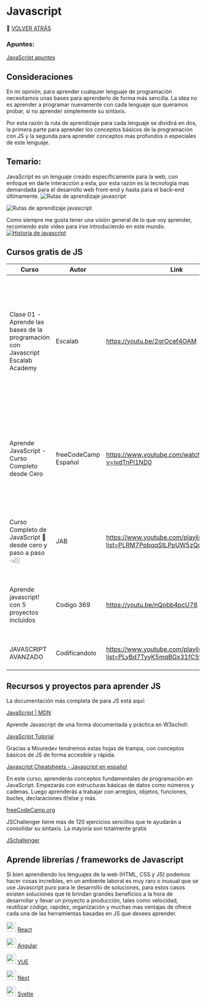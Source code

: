 # Javascript
🚀 [VOLVER ATRÁS](https://github.com/guides4all/Ruta-FrontEnd)


### Apuntes:

[JavaScript apuntes](https://www.notion.so/JavaScript-68637024234a41b29e9f95a06f5aeb46)

## Consideraciones

En mi opinión, para aprender cualquier lenguaje de programación necesitamos unas bases para aprenderlo de forma más sencilla. La idea no es aprender a programar nuevamente con cada lenguaje que queramos probar, si no aprender simplemente su sintaxis.

Por esta razón la ruta de aprendizaje para cada lenguaje se dividirá en dos, la primera parte para aprender los conceptos básicos de la programación con JS y la segunda para aprender conceptos mas profundos o especiales de este lenguaje.

## Temario:

JavaScript es un lenguaje creado específicamente para la web, con enfoque en darle interacción a esta, por esta razón es la tecnología mas demandada para el desarrollo web front-end y hasta para el back-end últimamente.
![Rutas de aprendizaje javascript ](https://user-images.githubusercontent.com/71718050/198380941-ff314ffc-3126-42bf-98cb-b42289ec41b7.png)

![Rutas de aprendizaje javascript ](https://user-images.githubusercontent.com/71718050/198380952-3b307b7b-e22b-4a53-a889-bda3b3e5bf48.png)

Como siempre me gusta tener una visión general de lo que voy aprender, recomiendo este video para irse introduciendo en este mundo.
[![Historia de javascript](https://img.youtube.com/vi/ZGB_hQiI4ac/0.jpg)](https://www.youtube.com/watch?v=ZGB_hQiI4ac)


## Cursos gratis de JS

| Curso | Autor | Link | Descripción |
| --- | --- | --- | --- |
| Clase 01 -Aprende las bases de la programación con Javascript Escalab Academy | Escalab | https://youtu.be/2grOcef4OAM | En este curso de introducción a javascript aprenderás los principios de la programación y podrás desarrollar un proyecto real, utilizando el lenguaje de Javascript para validar y manipular un sitio |
| Aprende JavaScript -Curso Completo desde Cero | freeCodeCamp Español | https://www.youtube.com/watch?v=ivdTnPl1ND0 | En este curso completo de JavaScript aprenderás todo lo que necesitas saber para comenzar a trabajar este lenguaje de programación paso a paso con ejemplos. |
| Curso Completo de JavaScript 🚀 desde cero y paso a paso 👈🏼 | JAB | https://www.youtube.com/playlist?list=PLRM7PpbqqStLPpUW5zQqR4k2JCs_lqFa5 | Aprende con explicaciones gráficas y de forma muy didactica todos los conceptos de JS. |
| Aprende javascript! con 5 proyectos incluidos | Codigo 369 | https://youtu.be/nQobb4pcU78 | Desde los conceptos básicos a aplicarlo en proyectos interesantes para practicar. |
| JAVASCRIPT AVANZADO | Codificandolo | https://www.youtube.com/playlist?list=PLyBd7TyyK5mqBGx31fC5tvqOi6UbY2rMU | Aprende conceptos más deep de js. |

## Recursos y proyectos para aprender JS

La documentación más completa de para JS está aquí:

[JavaScript | MDN](https://developer.mozilla.org/es/docs/Web/JavaScript)

Aprende Javascript de una forma documentada y práctica en W3scholl:

[JavaScript Tutorial](https://www.w3schools.com/js/default.asp)

Gracias a Mouredev tendremos estas hojas de trampa, con conceptos básicos de JS de forma accesible y rápida.

[Javascript Cheatsheets - Javascript en español](https://lenguajejs.com/javascript/cheatsheets/)

En este curso, aprenderás conceptos fundamentales de programación en JavaScript. Empezarás con estructuras básicas de datos como números y cadenas. Luego aprenderás a trabajar con arreglos, objetos, funciones, bucles, declaraciones if/else y más.

[freeCodeCamp.org](https://www.freecodecamp.org/espanol/learn/javascript-algorithms-and-data-structures/)

JSChallenger tiene más de 120 ejercicios sencillos que te ayudarán a consolidar su sintaxis.
La mayoría son totalmente gratis

[JSchallenger](https://www.jschallenger.com/)


## Aprende librerías / frameworks de Javascript
Si bien aprendiendo los lenguajes de la web (HTML, CSS y JS) podemos hacer cosas increíbles, en un ambiente laboral es muy raro o inusual que se use Javascript puro para le desarrollo de soluciones, para estos casos existen soluciones que te brindan grandes beneficios a la hora de desarrollar y llevar un proyecto a producción, tales como velocidad, reutilizar código, rapidez, organización y muchas mas ventajas de ofrece cada una de las herramientas basadas en JS que desees aprender.

<img width="25px" src="https://cdn.jsdelivr.net/gh/devicons/devicon/icons/react/react-original.svg" /> [React](https://github.com/guides4all/Ruta-FrontEnd/blob/main/RUTAS/Librerias%20JS/React.md)

<img width="25px" src="https://cdn.jsdelivr.net/gh/devicons/devicon/icons/angularjs/angularjs-original.svg" /> [Angular](https://github.com/guides4all/Ruta-FrontEnd/blob/main/RUTAS/Librerias%20JS/Angular.md)

<img width="25px" src="https://cdn.jsdelivr.net/gh/devicons/devicon/icons/vuejs/vuejs-original.svg" /> [VUE](https://github.com/guides4all/Ruta-FrontEnd/blob/main/RUTAS/Librerias%20JS/VUE.md)

<img width="25px" src="https://cdn.jsdelivr.net/gh/devicons/devicon/icons/nextjs/nextjs-original.svg" /> [Next](https://github.com/guides4all/Ruta-FrontEnd/blob/main/RUTAS/Librerias%20JS/next.md)

<img width="25px" src="https://cdn.jsdelivr.net/gh/devicons/devicon/icons/svelte/svelte-original.svg" /> [Svelte](https://github.com/guides4all/Ruta-FrontEnd/blob/main/RUTAS/Librerias%20JS/svelte.md)
